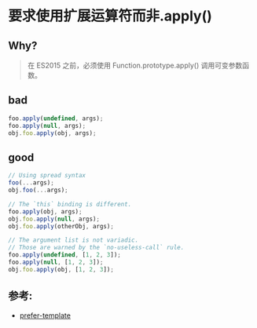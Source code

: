 # 要求使用扩展运算符而非.apply()

## Why?

> 在 ES2015 之前，必须使用 Function.prototype.apply() 调用可变参数函数。

## bad

```js
foo.apply(undefined, args);
foo.apply(null, args);
obj.foo.apply(obj, args);
```

## good

```js
// Using spread syntax
foo(...args);
obj.foo(...args);

// The `this` binding is different.
foo.apply(obj, args);
obj.foo.apply(null, args);
obj.foo.apply(otherObj, args);

// The argument list is not variadic.
// Those are warned by the `no-useless-call` rule.
foo.apply(undefined, [1, 2, 3]);
foo.apply(null, [1, 2, 3]);
obj.foo.apply(obj, [1, 2, 3]);
```

## 参考:

- [prefer-template](https://eslint.org/docs/rules/prefer-template)
